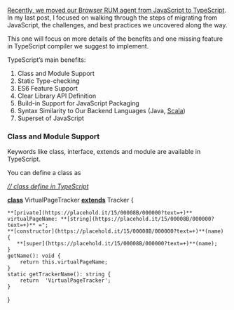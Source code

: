 [Recently, we moved our Browser RUM agent from JavaScript to TypeScript](https://blog.appdynamics.com/devops/8-steps-migrating-javascript-typescript/). In my last post, I focused on walking through the steps of migrating from JavaScript, the challenges, and best practices we uncovered along the way.

This one will focus on more details of the benefits and one missing feature in TypeScript compiler we suggest to implement.

TypeScript’s main benefits:

1. Class and Module Support
2. Static Type-checking
3. ES6 Feature Support
4. Clear Library API Definition
5. Build-in Support for JavaScript Packaging
6. Syntax Similarity to Our Backend Languages (Java, [Scala](http://www.slideshare.net/razvanc/quick-typescript-vs-scala-sample))
7. Superset of JavaScript

### Class and Module Support

Keywords like class, interface, extends and module are available in TypeScript.

You can define a class as

[*// class define in TypeScript*](https://placehold.it/15/1589F0/000000?text=+)

**[class](https://placehold.it/15/00008B/000000?text=+)** VirtualPageTracker **[extends](https://placehold.it/15/00008B/000000?text=+)** Tracker {

    **[private](https://placehold.it/15/00008B/000000?text=+)** virtualPageName: **[string](https://placehold.it/15/00008B/000000?text=+)** =";
    **[constructor](https://placehold.it/15/00008B/000000?text=+)**(name) {
       **[super](https://placehold.it/15/00008B/000000?text=+)**(name);
    }
    getName(): void {
        return this.virtualPageName;
    }
    static getTrackerName(): string {
        return  'VirtualPageTracker';
    }
}
